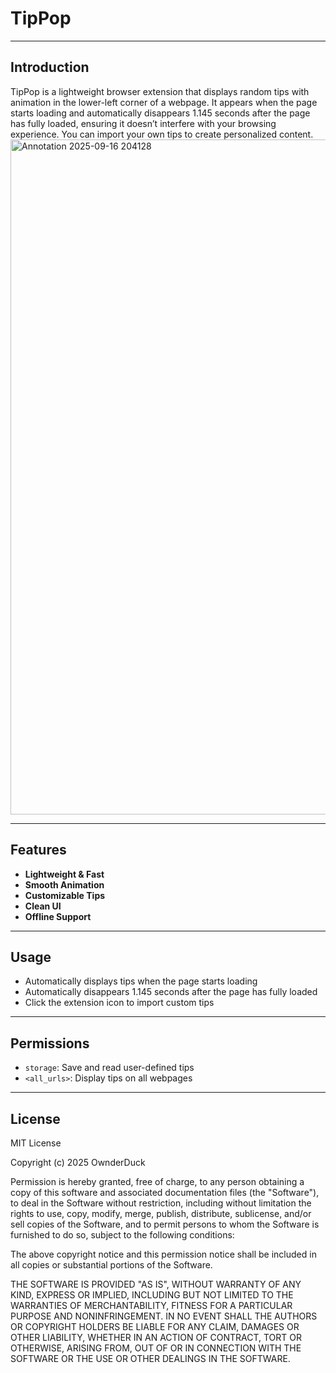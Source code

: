 # TipPop

---

## Introduction

TipPop is a lightweight browser extension that displays random tips with animation in the lower-left corner of a webpage. It appears when the page starts loading and automatically disappears 1.145 seconds after the page has fully loaded, ensuring it doesn’t interfere with your browsing experience. You can import your own tips to create personalized content.  
<img width="1920" height="1080" alt="Annotation 2025-09-16 204128" src="https://github.com/user-attachments/assets/32bb568e-587d-4932-be64-6b0286a080c4" />

---

## Features

- **Lightweight & Fast**  
- **Smooth Animation**  
- **Customizable Tips**  
- **Clean UI**  
- **Offline Support**

---

## Usage

- Automatically displays tips when the page starts loading  
- Automatically disappears 1.145 seconds after the page has fully loaded  
- Click the extension icon to import custom tips

---

## Permissions

- `storage`: Save and read user-defined tips  
- `<all_urls>`: Display tips on all webpages  

---

## License
MIT License

Copyright (c) 2025 OwnderDuck

Permission is hereby granted, free of charge, to any person obtaining a copy
of this software and associated documentation files (the "Software"), to deal
in the Software without restriction, including without limitation the rights
to use, copy, modify, merge, publish, distribute, sublicense, and/or sell
copies of the Software, and to permit persons to whom the Software is
furnished to do so, subject to the following conditions:

The above copyright notice and this permission notice shall be included in all
copies or substantial portions of the Software.

THE SOFTWARE IS PROVIDED "AS IS", WITHOUT WARRANTY OF ANY KIND, EXPRESS OR
IMPLIED, INCLUDING BUT NOT LIMITED TO THE WARRANTIES OF MERCHANTABILITY,
FITNESS FOR A PARTICULAR PURPOSE AND NONINFRINGEMENT. IN NO EVENT SHALL THE
AUTHORS OR COPYRIGHT HOLDERS BE LIABLE FOR ANY CLAIM, DAMAGES OR OTHER
LIABILITY, WHETHER IN AN ACTION OF CONTRACT, TORT OR OTHERWISE, ARISING FROM,
OUT OF OR IN CONNECTION WITH THE SOFTWARE OR THE USE OR OTHER DEALINGS IN THE
SOFTWARE.
